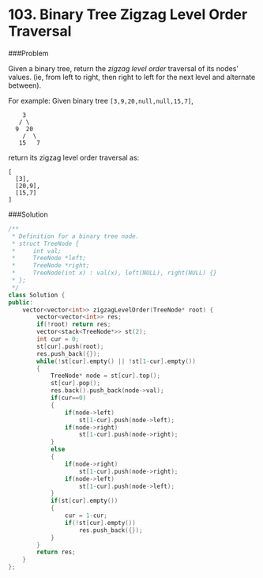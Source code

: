 # 103. Binary Tree Zigzag Level Order Traversal

###Problem

Given a binary tree, return the *zigzag level order* traversal of its nodes' values. (ie, from left to right, then right to left for the next level and alternate between).

For example:
Given binary tree `[3,9,20,null,null,15,7]`,

```
    3
   / \
  9  20
    /  \
   15   7
```



return its zigzag level order traversal as:

```
[
  [3],
  [20,9],
  [15,7]
]
```

###Solution

```c++
/**
 * Definition for a binary tree node.
 * struct TreeNode {
 *     int val;
 *     TreeNode *left;
 *     TreeNode *right;
 *     TreeNode(int x) : val(x), left(NULL), right(NULL) {}
 * };
 */
class Solution {
public:
    vector<vector<int>> zigzagLevelOrder(TreeNode* root) {
        vector<vector<int>> res;
        if(!root) return res;
        vector<stack<TreeNode*>> st(2);
        int cur = 0;
        st[cur].push(root);
        res.push_back({});
        while(!st[cur].empty() || !st[1-cur].empty())
        {
            TreeNode* node = st[cur].top();
            st[cur].pop();
            res.back().push_back(node->val);
            if(cur==0)
            {
                if(node->left)
                    st[1-cur].push(node->left);
                if(node->right)
                    st[1-cur].push(node->right);
            }
            else
            {
                if(node->right)
                    st[1-cur].push(node->right);
                if(node->left)
                    st[1-cur].push(node->left);
            }
            if(st[cur].empty())
            {
                cur = 1-cur;
                if(!st[cur].empty())
                    res.push_back({});
            }
        }
        return res;
    }
};
```


